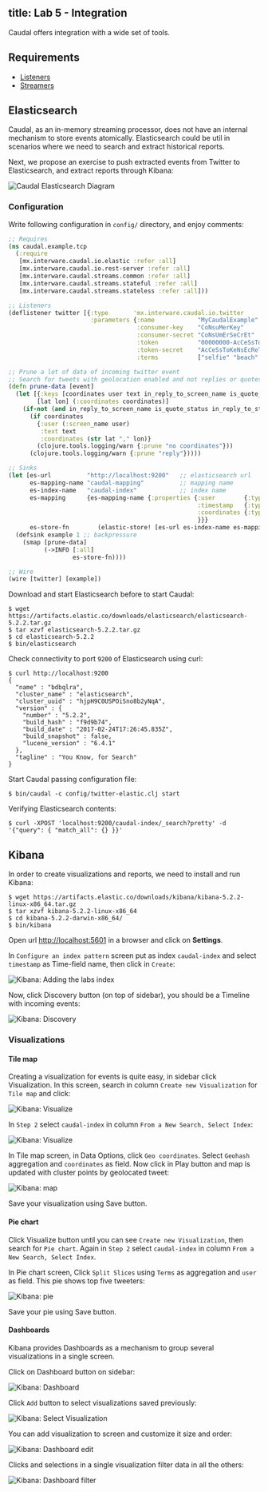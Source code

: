 title: Lab 5 - Integration
---

Caudal offers integration with a wide set of tools.

## Requirements
 * [Listeners](lab1.html)
 * [Streamers](lab3.html)


## Elasticsearch

Caudal, as an in-memory streaming processor, does not have an internal mechanism to store events atomically. Elasticsearch could be util in scenarios where we need to search and extract historical reports.

Next, we propose an exercise to push extracted events from Twitter to Elasticsearch, and extract reports through Kibana:

![Caudal Elasticsearch Diagram](./diagram-elastic.svg)

### Configuration

Write following configuration in `config/` directory, and enjoy comments:

```clojure config/twitter-elastic.clj
;; Requires
(ns caudal.example.tcp
  (:require
   [mx.interware.caudal.io.elastic :refer :all]
   [mx.interware.caudal.io.rest-server :refer :all]
   [mx.interware.caudal.streams.common :refer :all]
   [mx.interware.caudal.streams.stateful :refer :all]
   [mx.interware.caudal.streams.stateless :refer :all]))

;; Listeners
(deflistener twitter [{:type       'mx.interware.caudal.io.twitter
                       :parameters {:name            "MyCaudalExample"
                                    :consumer-key    "CoNsuMerKey"     
                                    :consumer-secret "CoNsUmErSeCrEt"
                                    :token           "00000000-AcCeSsToKeN"
                                    :token-secret    "AcCeSsToKeNsEcReT"
                                    :terms           ["selfie" "beach" "travel"]}}])

;; Prune a lot of data of incoming twitter event
;; Search for tweets with geolocation enabled and not replies or quotes
(defn prune-data [event]
  (let [{:keys [coordinates user text in_reply_to_screen_name is_quote_status in_reply_to_status_id_str]} event
        [lat lon] (:coordinates coordinates)]
    (if-not (and in_reply_to_screen_name is_quote_status in_reply_to_status_id_str)
      (if coordinates
        {:user (:screen_name user)
         :text text
         :coordinates (str lat "," lon)}
        (clojure.tools.logging/warn {:prune "no coordinates"}))
      (clojure.tools.logging/warn {:prune "reply"}))))

;; Sinks
(let [es-url          "http://localhost:9200"   ;; elasticsearch url
      es-mapping-name "caudal-mapping"          ;; mapping name
      es-index-name   "caudal-index"            ;; index name
      es-mapping      {es-mapping-name {:properties {:user        {:type "string" :index "not_analyzed"} ;; Does not analize :user
                                                     :timestamp   {:type "date" :format "epoch_millis"}  ;; Takes :timestamp in millis
                                                     :coordinates {:type "geo_point"}                    ;; Takes :coordinates as lat,lon
                                                     }}}
      es-store-fn        (elastic-store! [es-url es-index-name es-mapping-name es-mapping {}])]
  (defsink example 1 ;; backpressure
    (smap [prune-data]
          (->INFO [:all]
                  es-store-fn))))

;; Wire
(wire [twitter] [example])
```

Download and start Elasticsearch before to start Caudal:
```
$ wget https://artifacts.elastic.co/downloads/elasticsearch/elasticsearch-5.2.2.tar.gz
$ tar xzvf elasticsearch-5.2.2.tar.gz
$ cd elasticsearch-5.2.2
$ bin/elasticsearch
```

Check connectivity to port `9200` of Elasticsearch using curl:
```
$ curl http://localhost:9200
{
  "name" : "bdbqlra",
  "cluster_name" : "elasticsearch",
  "cluster_uuid" : "hjpH9C0USPOiSno8b2yNqA",
  "version" : {
    "number" : "5.2.2",
    "build_hash" : "f9d9b74",
    "build_date" : "2017-02-24T17:26:45.835Z",
    "build_snapshot" : false,
    "lucene_version" : "6.4.1"
  },
  "tagline" : "You Know, for Search"
}
```

Start Caudal passing configuration file:
```
$ bin/caudal -c config/twitter-elastic.clj start
```

Verifying Elasticsearch contents:

```
$ curl -XPOST 'localhost:9200/caudal-index/_search?pretty' -d '{"query": { "match_all": {} }}'
```

## Kibana

In order to create visualizations and reports, we need to install and run Kibana:
```
$ wget https://artifacts.elastic.co/downloads/kibana/kibana-5.2.2-linux-x86_64.tar.gz
$ tar xzvf kibana-5.2.2-linux-x86_64
$ cd kibana-5.2.2-darwin-x86_64/
$ bin/kibana
```

Open url [http://localhost:5601](http://localhost:5601) in a browser and click on **Settings**.

In `Configure an index pattern` screen put as index `caudal-index` and select `timestamp` as Time-field name, then click in `Create`:

![Kibana: Adding the labs index](lab5-01.png)

Now, click Discovery button (on top of sidebar), you should be a Timeline with incoming events:

![Kibana: Discovery](lab5-02.png)

### Visualizations

#### Tile map

Creating a visualization for events is quite easy, in sidebar click Visualization. In this screen, search in column `Create new Visualization` for `Tile map` and click:

![Kibana: Visualize](lab5-03.png)

In `Step 2` select `caudal-index` in column `From a New Search, Select Index`:

![Kibana: Visualize](lab5-04.png)


In Tile map screen, in Data Options, click `Geo coordinates`. Select `Geohash` aggregation and `coordinates` as field. Now click in Play button and map is updated with cluster points by geolocated tweet:

![Kibana: map](lab5-05.png)

Save your visualization using Save button.

#### Pie chart

Click Visualize button until you can see `Create new Visualization`, then search for `Pie chart`. Again in `Step 2` select `caudal-index` in column `From a New Search, Select Index`. 

In Pie chart screen, Click `Split Slices` using `Terms` as aggregation and `user` as field. This pie shows top five tweeters:

![Kibana: pie](lab5-06.png)

Save your pie using Save button.

#### Dashboards

Kibana provides Dashboards as a mechanism to group several visualizations in a single screen.

Click on Dashboard button on sidebar:

![Kibana: Dashboard](lab5-07.png)

Click `Add` button to select visualizations saved previously:

![Kibana: Select Visualization](lab5-08.png)

You can add visualization to screen and customize it size and order:

![Kibana: Dashboard edit](lab5-09.png)

Clicks and selections in a single visualization filter data in all the others:

![Kibana: Dashboard filter](lab5-10.png)
